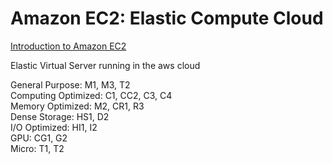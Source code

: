 # Amazon EC2: Elastic Compute Cloud

[Introduction to Amazon EC2](https://www.youtube.com/watch?v=KpVNEzpvaY0&feature=youtu.be)

Elastic Virtual Server running in the aws cloud

General Purpose: M1, M3, T2\
Computing Optimized: C1, CC2, C3, C4\
Memory Optimized: M2, CR1, R3\
Dense Storage: HS1, D2\
I/O Optimized: HI1, I2\
GPU: CG1, G2\
Micro: T1, T2